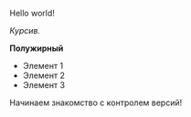 Hello world!

*Курсив.*

**Полужирный**

* Элемент 1
* Элемент 2
* Элемент 3

Начинаем знакомство с контролем версий!
